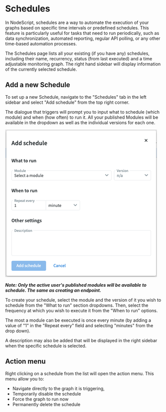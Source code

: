 # Schedules

In NodeScript, schedules are a way to automate the execution of your graphs based on specific time intervals or predefined schedules. This feature is particularly useful for tasks that need to run periodically, such as data synchronization, automated reporting, regular API polling, or any other time-based automation processes. 

The Schedules page lists all your existing (if you have any) schedules, including their name, recurrency, status (from last executed) and a time adjustable monitoring graph. The right hand sidebar will display information of the currently selected schedule.

## Add a new Schedule

To set up a new Schedule, navigate to the "Schedules" tab in the left sidebar and select "Add schedule" from the top right corner. 

The dialogue that triggers will prompt you to input what to schedule (which module) and when (how often) to run it. All your published Modules will be available in the dropdown as well as the individual versions for each one.


![Schedules](./images/schedules/add_schedules.png)

***Note: Only the active user's published modules will be available to schedule. The same as creating an endpoint.***

To create your schedule, select the module and the version of it you wish to schedule from the "What to run" section dropdowns. Then, select the frequency at which you wish to execute it from the "When to run" options. 

The most a module can be executed is once every minute (by adding a value of "1" in the "Repeat every" field and selecting "minutes" from the drop down).

A description may also be added that will be displayed in the right sidebar when the specific schedule is selected. 

## Action menu

Right clicking on a schedule from the list will open the action menu. This menu allow you to:
* Navigate directly to the graph it is triggering, 
* Temporarily disable the schedule
* Force the graph to run now
* Permanently delete the schedule
